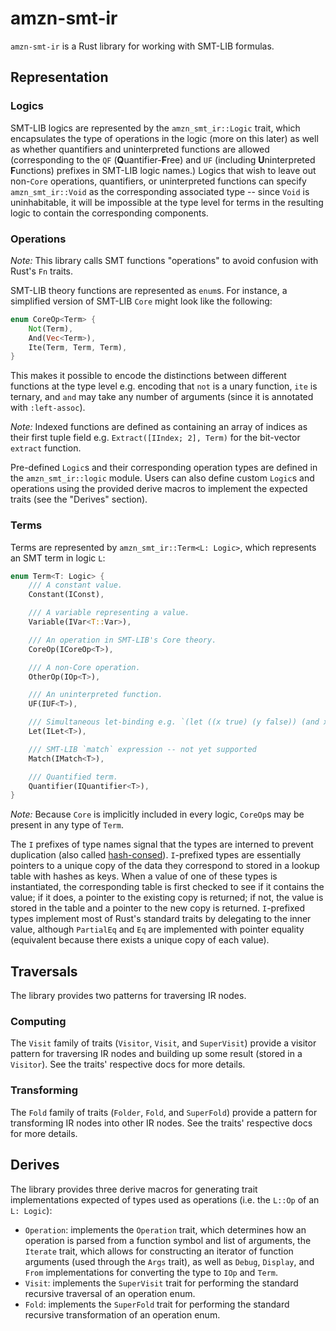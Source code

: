# amzn-smt-ir

`amzn-smt-ir` is a Rust library for working with SMT-LIB formulas.

## Representation

### Logics

SMT-LIB logics are represented by the `amzn_smt_ir::Logic` trait, which encapsulates the type of
operations in the logic (more on this later) as well as whether quantifiers and uninterpreted
functions are allowed (corresponding to the `QF` (**Q**uantifier-**F**ree) and `UF` (including
**U**ninterpreted **F**unctions) prefixes in SMT-LIB logic names.) Logics that wish to leave out
non-`Core` operations, quantifiers, or uninterpreted functions can specify `amzn_smt_ir::Void` as
the corresponding associated type -- since `Void` is uninhabitable, it will be impossible at the
type level for terms in the resulting logic to contain the corresponding components.

### Operations

_Note:_ This library calls SMT functions "operations" to avoid confusion with Rust's `Fn` traits.

SMT-LIB theory functions are represented as `enum`s. For instance, a simplified version of SMT-LIB
`Core` might look like the following:

```rust
enum CoreOp<Term> {
	Not(Term),
	And(Vec<Term>),
	Ite(Term, Term, Term),
}
```

This makes it possible to encode the distinctions between different functions at the type level e.g.
encoding that `not` is a unary function, `ite` is ternary, and `and` may take any number of
arguments (since it is annotated with `:left-assoc`).

_Note:_ Indexed functions are defined as containing an array of indices as their first tuple field
e.g. `Extract([IIndex; 2], Term)` for the bit-vector `extract` function.

Pre-defined `Logic`s and their corresponding operation types are defined in the `amzn_smt_ir::logic`
module. Users can also define custom `Logic`s and operations using the provided derive macros to
implement the expected traits (see the "Derives" section).

### Terms

Terms are represented by `amzn_smt_ir::Term<L: Logic>`, which represents an SMT term in logic `L`:

```rust
enum Term<T: Logic> {
    /// A constant value.
    Constant(IConst),

    /// A variable representing a value.
    Variable(IVar<T::Var>),

    /// An operation in SMT-LIB's Core theory.
    CoreOp(ICoreOp<T>),

    /// A non-Core operation.
    OtherOp(IOp<T>),

    /// An uninterpreted function.
    UF(IUF<T>),

    /// Simultaneous let-binding e.g. `(let ((x true) (y false)) (and x y))`
    Let(ILet<T>),

    /// SMT-LIB `match` expression -- not yet supported
    Match(IMatch<T>),

    /// Quantified term.
    Quantifier(IQuantifier<T>),
}
```

_Note:_ Because `Core` is implicitly included in every logic, `CoreOp`s may be present in any type
of `Term`.

The `I` prefixes of type names signal that the types are interned to prevent duplication (also
called [hash-consed](https://en.wikipedia.org/wiki/Hash_consing)). `I`-prefixed types are
essentially pointers to a unique copy of the data they correspond to stored in a lookup table with
hashes as keys. When a value of one of these types is instantiated, the corresponding table is first
checked to see if it contains the value; if it does, a pointer to the existing copy is returned; if
not, the value is stored in the table and a pointer to the new copy is returned. `I`-prefixed types
implement most of Rust's standard traits by delegating to the inner value, although `PartialEq` and
`Eq` are implemented with pointer equality (equivalent because there exists a unique copy of each
value).

## Traversals

The library provides two patterns for traversing IR nodes.

### Computing

The `Visit` family of traits (`Visitor`, `Visit`, and `SuperVisit`) provide a visitor pattern for
traversing IR nodes and building up some result (stored in a `Visitor`). See the traits' respective
docs for more details.

### Transforming

The `Fold` family of traits (`Folder`, `Fold`, and `SuperFold`) provide a pattern for transforming
IR nodes into other IR nodes. See the traits' respective docs for more details.

## Derives

The library provides three derive macros for generating trait implementations expected of types used
as operations (i.e. the `L::Op` of an `L: Logic`):

- `Operation`: implements the `Operation` trait, which determines how an operation is parsed from a
  function symbol and list of arguments, the `Iterate` trait, which allows for constructing an
  iterator of function arguments (used through the `Args` trait), as well as `Debug`, `Display`, and
  `From` implementations for converting the type to `IOp` and `Term`.
- `Visit`: implements the `SuperVisit` trait for performing the standard recursive traversal of an
  operation enum.
- `Fold`: implements the `SuperFold` trait for performing the standard recursive transformation of
  an operation enum.
